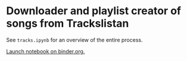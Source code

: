 # Downloader and playlist creator of songs from Trackslistan

See `tracks.ipynb` for an overview of the entire process.

[Launch notebook on binder.org.](https://mybinder.org/v2/gh/bustad/tracks/main)
